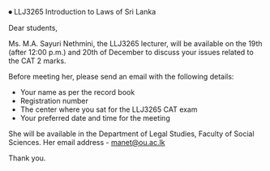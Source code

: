 ⏺ LLJ3265 Introduction to Laws of Sri Lanka

Dear students,

Ms. M.A. Sayuri Nethmini, the LLJ3265 lecturer, will be available on the 19th (after 12:00 p.m.) and 20th of December to discuss your issues related to the CAT 2 marks.

Before meeting her, please send an email with the following details:

* Your name as per the record book
* Registration number
* The center where you sat for the LLJ3265 CAT exam
* Your preferred date and time for the meeting

She will be available in the Department of Legal Studies, Faculty of Social Sciences.
Her email address - manet@ou.ac.lk

Thank you.
